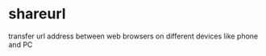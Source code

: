 shareurl
========

transfer url address between web browsers on different devices like phone and PC
